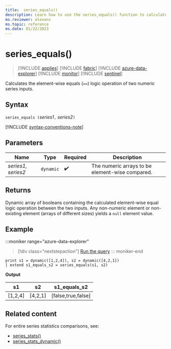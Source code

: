 ```yaml
---
title:  series_equals()
description: Learn how to use the series_equals() function to calculate the element-wise equals (`==`) logic operation of two numeric series inputs.
ms.reviewer: alexans
ms.topic: reference
ms.date: 01/22/2023
---
```

# series_equals()

> [!INCLUDE [applies](../includes/applies-to-version/applies.md)] [!INCLUDE [fabric](../includes/applies-to-version/fabric.md)] [!INCLUDE [azure-data-explorer](../includes/applies-to-version/azure-data-explorer.md)] [!INCLUDE [monitor](../includes/applies-to-version/monitor.md)] [!INCLUDE [sentinel](../includes/applies-to-version/sentinel.md)]

Calculates the element-wise equals (`==`) logic operation of two numeric series inputs.

## Syntax

`series_equals (`*series1*`,` *series2*`)`

[!INCLUDE [syntax-conventions-note](../includes/syntax-conventions-note.md)]

## Parameters

| Name | Type | Required | Description |
|--|--|--|--|
| *series1, series2* | `dynamic` |  :heavy_check_mark: | The numeric arrays to be element-wise compared. |

## Returns

Dynamic array of booleans containing the calculated element-wise equal logic operation between the two inputs. Any non-numeric element or non-existing element (arrays of different sizes) yields a `null` element value.

## Example

:::moniker range="azure-data-explorer"
> [!div class="nextstepaction"]
> <a href="https://dataexplorer.azure.com/clusters/help/databases/Samples?query=H4sIAAAAAAAAAysoyswrUSg2VLBVSKnMS8zNTNaINtQx0jGJ1dRRKDZCFjYBChvGanLVKKRWlKTmpQB1xacWlibmFMeDFRanFmWmFkOFNIoNQfo1AT5VmINgAAAA" target="_blank">Run the query</a>
::: moniker-end

```kusto
print s1 = dynamic([1,2,4]), s2 = dynamic([4,2,1])
| extend s1_equals_s2 = series_equals(s1, s2)
```

**Output**

|s1|s2|s1_equals_s2|
|---|---|---|
|[1,2,4]|[4,2,1]|[false,true,false]|

## Related content

For entire series statistics comparisons, see:

* [series_stats()](series-stats-function.md)
* [series_stats_dynamic()](series-stats-dynamic-function.md)
